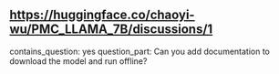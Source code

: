 ## https://huggingface.co/chaoyi-wu/PMC_LLAMA_7B/discussions/1

contains_question: yes
question_part: Can you add documentation to download the model and run offline?
